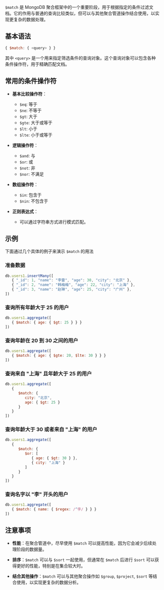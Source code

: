 `$match` 是 MongoDB 聚合框架中的一个重要阶段，用于根据指定的条件过滤文档。它的作用与普通的查询比较类似，但可以与其他聚合管道操作结合使用，以实现更复杂的数据处理。

## 基本语法

```javascript
{ $match: { <query> } }
```

其中 `<query>` 是一个用来指定筛选条件的查询对象。这个查询对象可以包含各种条件操作符，用于精确匹配文档。

## 常用的条件操作符

- **基本比较操作符**：
    
    - `$eq`: 等于
    - `$ne`: 不等于
    - `$gt`: 大于
    - `$gte`: 大于或等于
    - `$lt`: 小于
    - `$lte`: 小于或等于
    
- **逻辑操作符**：
    
    - `$and`: 与
    - `$or`: 或
    - `$not`: 非
    - `$nor`: 不满足
    
- **数组操作符**：
    
    - `$in`: 包含于
    - `$nin`: 不包含于
    
- **正则表达式**：
    
    - 可以通过字符串方式进行模式匹配。

## 示例

下面通过几个具体的例子来演示 `$match` 的用法

### 准备数据

```javascript
db.users1.insertMany([
   { "_id": 1, "name": "李雷", "age": 30, "city": "北京" },
   { "_id": 2, "name": "韩梅梅", "age": 22, "city": "上海" },
   { "_id": 3, "name": "赵琳", "age": 25, "city": "广州" },
])
```

### 查询所有年龄大于 25 的用户

```javascript
db.users1.aggregate([
   { $match: { age: { $gt: 25 } } }
])
```

### 查询年龄在 20 到 30 之间的用户

```javascript
db.users1.aggregate([
   { $match: { age: { $gte: 20, $lte: 30 } } }
])
```

### 查询来自 "上海" 且年龄大于 25 的用户

```javascript
db.users1.aggregate([
   { 
      $match: { 
         city: "北京", 
         age: { $gt: 25 } 
      } 
   }
])
```

### 查询年龄大于 30 或者来自 "上海" 的用户

```javascript
db.users1.aggregate([
   { 
      $match: { 
         $or: [
            { age: { $gt: 30 } },
            { city: "上海" }
         ] 
      } 
   }
])
```

### 查询名字以 "李" 开头的用户

```javascript
db.users1.aggregate([
   { $match: { name: { $regex: /^李/ } } }
])
```

## 注意事项

- **性能**：在聚合管道中，尽早使用 `$match` 可以提高性能，因为它会减少后续处理阶段的数据量。
    
- **排序**：`$match` 可以与 `$sort` 一起使用，但通常在 `$match` 后进行 `$sort` 可以获得更好的性能，特别是在集合较大时。
    
- **结合其他操作**：`$match` 可以与其他聚合操作如 `$group`, `$project`, `$sort` 等结合使用，以实现更复杂的数据分析。



